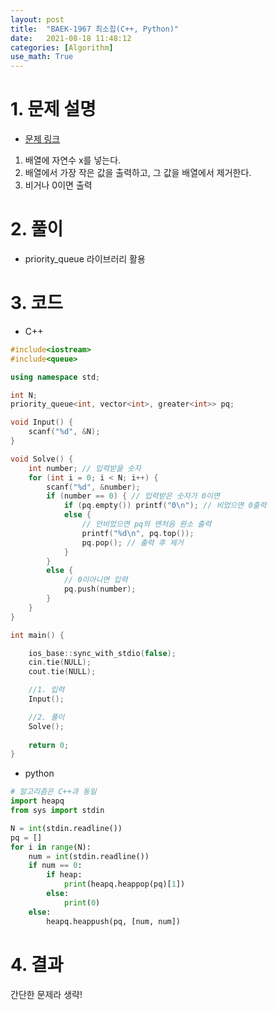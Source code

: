 ```yaml
---
layout: post
title:  "BAEK-1967 최소힙(C++, Python)"
date:   2021-08-18 11:48:12
categories: [Algorithm]
use_math: True
---
```


# 1. 문제 설명
* [문제 링크](https://www.acmicpc.net/problem/1927)
1. 배열에 자연수 x를 넣는다.
2. 배열에서 가장 작은 값을 출력하고, 그 값을 배열에서 제거한다.
3. 비거나 0이면 출력

# 2. 풀이
* priority_queue 라이브러리 활용

# 3. 코드
* C++

```c++
#include<iostream>
#include<queue>

using namespace std;

int N;
priority_queue<int, vector<int>, greater<int>> pq;

void Input() {
	scanf("%d", &N);
}

void Solve() {
	int number; // 입력받을 숫자
	for (int i = 0; i < N; i++) {
		scanf("%d", &number);
		if (number == 0) { // 입력받은 숫자가 0이면
			if (pq.empty()) printf("0\n"); // 비었으면 0출력
			else {
				// 안비었으면 pq의 맨처음 원소 출력
				printf("%d\n", pq.top());
				pq.pop(); // 출력 후 제거
			}
		}
		else {
			// 0이아니면 입력
			pq.push(number);
		}
	}
}

int main() {

	ios_base::sync_with_stdio(false);
	cin.tie(NULL);
	cout.tie(NULL);

	//1. 입력
	Input();

	//2. 풀이
	Solve();
	
	return 0;
}
```

* python

```python
# 알고리즘은 C++과 동일
import heapq 
from sys import stdin

N = int(stdin.readline()) 
pq = [] 
for i in range(N): 
	num = int(stdin.readline()) 
	if num == 0: 
		if heap: 
			print(heapq.heappop(pq)[1]) 
		else: 
			print(0) 
	else: 
		heapq.heappush(pq, [num, num])
```

# 4. 결과
간단한 문제라 생략!